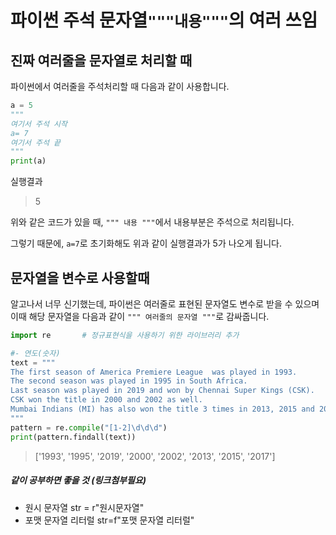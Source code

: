 # 파이썬 주석 문자열`"""내용"""`의 여러 쓰임



## 진짜 여러줄을 문자열로 처리할 때

파이썬에서 여러줄을 주석처리할 때 다음과 같이 사용합니다.

```python
a = 5
"""
여기서 주석 시작
a= 7
여기서 주석 끝
"""
print(a)
```

실행결과

> 5



위와 같은 코드가 있을 때, `""" 내용 """`에서 내용부분은 주석으로 처리됩니다.

그렇기 때문에, `a=7`로 초기화해도 위과 같이 실행결과가 5가 나오게 됩니다.







## 문자열을 변수로 사용할때

알고나서 너무 신기했는데, 파이썬은 여러줄로 표현된 문자열도 변수로 받을 수 있으며 이때 해당 문자열을 다음과 같이 `""" 여러줄의 문자열 """`로 감싸줍니다.



```python
import re 		# 정규표현식을 사용하기 위한 라이브러리 추가

#- 연도(숫자)
text = """
The first season of America Premiere League  was played in 1993. 
The second season was played in 1995 in South Africa. 
Last season was played in 2019 and won by Chennai Super Kings (CSK).
CSK won the title in 2000 and 2002 as well.
Mumbai Indians (MI) has also won the title 3 times in 2013, 2015 and 2017.
"""
pattern = re.compile("[1-2]\d\d\d")
print(pattern.findall(text))
```



> ['1993', '1995', '2019', '2000', '2002', '2013', '2015', '2017']



##### 같이 공부하면 좋을 것 (링크첨부필요)

- 원시 문자열 str = r"원시문자열"
- 포맷 문자열 리터럴 str=f"포맷 문자열 리터럴"

